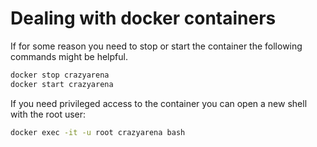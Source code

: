 # Dealing with docker containers

If for some reason you need to stop or start the container the following commands might be helpful.

```bash
docker stop crazyarena
docker start crazyarena
```

If you need privileged access to the container you can open a new shell with the root user:

```bash
docker exec -it -u root crazyarena bash
```

